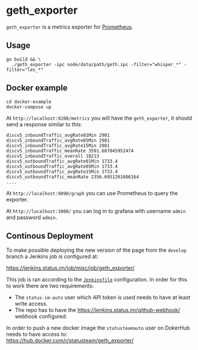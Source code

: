 # geth_exporter

`geth_exporter` is a metrics exporter for [Prometheus](https://github.com/prometheus/prometheus).

## Usage

```
go build && \
  ./geth_exporter -ipc node/data/path/geth.ipc -filter="whisper_*" -filter="les_*"
```

## Docker example

```
cd docker-example
docker-compose up
```

At `http://localhost:9200/metrics` you will have the `geth_exporter`, it should send a response similar to this:

```
discv5_inboundTraffic_avgRate01Min 2981
discv5_inboundTraffic_avgRate05Min 2981
discv5_inboundTraffic_avgRate15Min 2981
discv5_inboundTraffic_meanRate 3591.687045952474
discv5_inboundTraffic_overall 18213
discv5_outboundTraffic_avgRate01Min 1733.4
discv5_outboundTraffic_avgRate05Min 1733.4
discv5_outboundTraffic_avgRate15Min 1733.4
discv5_outboundTraffic_meanRate 2356.6951261606164
....
```

At `http://localhost:9090/graph` you can use Prometheus to query the exporter.

At `http://localhost:3000/` you can log in to grafana with username `admin` and password `admin`.

## Continous Deployment

To make possible deploying the new version of the page from the `develop` branch a Jenkins job is configured at:

https://jenkins.status.im/job/misc/job/geth_exporter/

This job is ran according to the [`Jenkinsfile`](Jenkinsfile) configuration.
In order for this to work there are two requirements:

* The `status-im-auto` user which API token is used needs to have at least write access.
* The repo has to have the https://jenkins.status.im/github-webhook/ webhook configured.

In order to push a new docker image the `statusteamauto` user on DokerHub needs to have access to:
https://hub.docker.com/r/statusteam/geth_exporter/
